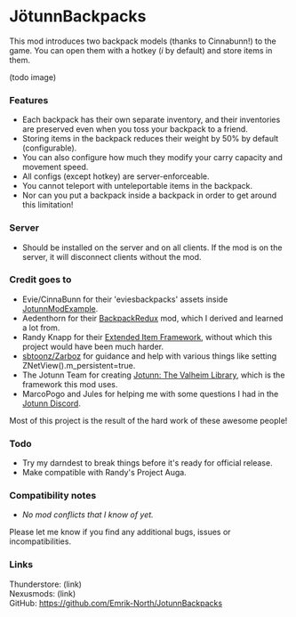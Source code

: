 # JötunnBackpacks

This mod introduces two backpack models (thanks to Cinnabunn!) to the game. You can open them with a hotkey (_i_ by default) and store items in them.

(todo image)

### Features
* Each backpack has their own separate inventory, and their inventories are preserved even when you toss your backpack to a friend.
* Storing items in the backpack reduces their weight by 50% by default (configurable).
* You can also configure how much they modify your carry capacity and movement speed.
* All configs (except hotkey) are server-enforceable.
* You cannot teleport with unteleportable items in the backpack.
* Nor can you put a backpack inside a backpack in order to get around this limitation!

### Server
* Should be installed on the server and on all clients. If the mod is on the server, it will disconnect clients without the mod.

### Credit goes to
 * Evie/CinnaBunn for their 'eviesbackpacks' assets inside [JotunnModExample](https://github.com/Valheim-Modding/JotunnModExample/tree/master/JotunnModExample/AssetsEmbedded).
 * Aedenthorn for their [BackpackRedux](https://github.com/aedenthorn/ValheimMods/blob/master/BackpackRedux/) mod, which I derived and learned a lot from.
 * Randy Knapp for their [Extended Item Framework](https://github.com/RandyKnapp/ValheimMods/tree/main/ExtendedItemDataFramework), without which this project would have been much harder.
 * [sbtoonz/Zarboz](https://github.com/VMP-Valheim/Back_packs) for guidance and help with various things like setting ZNetView().m_persistent=true.
 * The Jotunn Team for creating [Jotunn: The Valheim Library](https://valheim-modding.github.io/Jotunn/index.html), which is the framework this mod uses.
 * MarcoPogo and Jules for helping me with some questions I had in the [Jotunn Discord](https://discord.gg/DdUt6g7gyA).

Most of this project is the result of the hard work of these awesome people!

### Todo
 * Try my darndest to break things before it's ready for official release.
 * Make compatible with Randy's Project Auga.

### Compatibility notes
 * _No mod conflicts that I know of yet._

Please let me know if you find any additional bugs, issues or incompatibilities.

### Links
Thunderstore: (link)  
Nexusmods: (link)  
GitHub: https://github.com/Emrik-North/JotunnBackpacks  
